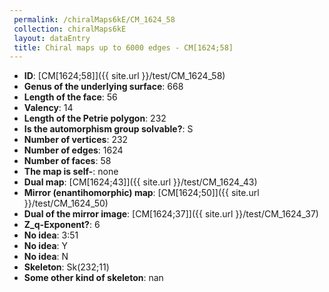 ```yaml
--- 
 permalink: /chiralMaps6kE/CM_1624_58 
 collection: chiralMaps6kE
 layout: dataEntry
 title: Chiral maps up to 6000 edges - CM[1624;58]
---
```


- **ID**: [CM[1624;58]]({{ site.url }}/test/CM_1624_58)
- **Genus of the underlying surface**: 668
- **Length of the face**: 56
- **Valency**: 14
- **Length of the Petrie polygon**: 232
- **Is the automorphism group solvable?**: S
- **Number of vertices**: 232
- **Number of edges**: 1624
- **Number of faces**: 58
- **The map is self-**: none
- **Dual map**: [CM[1624;43]]({{ site.url }}/test/CM_1624_43)
- **Mirror (enantihomorphic) map**: [CM[1624;50]]({{ site.url }}/test/CM_1624_50)
- **Dual of the mirror image**: [CM[1624;37]]({{ site.url }}/test/CM_1624_37)
- **Z_q-Exponent?**: 6
- **No idea**:  3:51
- **No idea**: Y
- **No idea**: N
- **Skeleton**: Sk(232;11)
- **Some other kind of skeleton**: nan
